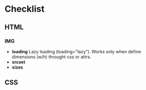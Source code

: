 # Checklist
## HTML
### IMG
- **loading** Lazy loading (loading="lazy"). Works only when define dimensions (w/h) throught css or attrs.
- **srcset**
- **sizes**
## CSS
